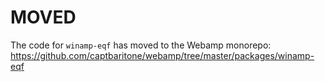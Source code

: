# MOVED

The code for `winamp-eqf` has moved to the Webamp monorepo: https://github.com/captbaritone/webamp/tree/master/packages/winamp-eqf